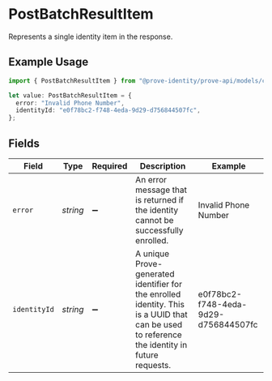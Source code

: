 # PostBatchResultItem

Represents a single identity item in the response.

## Example Usage

```typescript
import { PostBatchResultItem } from "@prove-identity/prove-api/models/components";

let value: PostBatchResultItem = {
  error: "Invalid Phone Number",
  identityId: "e0f78bc2-f748-4eda-9d29-d756844507fc",
};
```

## Fields

| Field                                                                                                                                        | Type                                                                                                                                         | Required                                                                                                                                     | Description                                                                                                                                  | Example                                                                                                                                      |
| -------------------------------------------------------------------------------------------------------------------------------------------- | -------------------------------------------------------------------------------------------------------------------------------------------- | -------------------------------------------------------------------------------------------------------------------------------------------- | -------------------------------------------------------------------------------------------------------------------------------------------- | -------------------------------------------------------------------------------------------------------------------------------------------- |
| `error`                                                                                                                                      | *string*                                                                                                                                     | :heavy_minus_sign:                                                                                                                           | An error message that is returned if the identity cannot be successfully enrolled.                                                           | Invalid Phone Number                                                                                                                         |
| `identityId`                                                                                                                                 | *string*                                                                                                                                     | :heavy_minus_sign:                                                                                                                           | A unique Prove-generated identifier for the enrolled identity. This is a UUID that can be used to reference the identity in future requests. | e0f78bc2-f748-4eda-9d29-d756844507fc                                                                                                         |